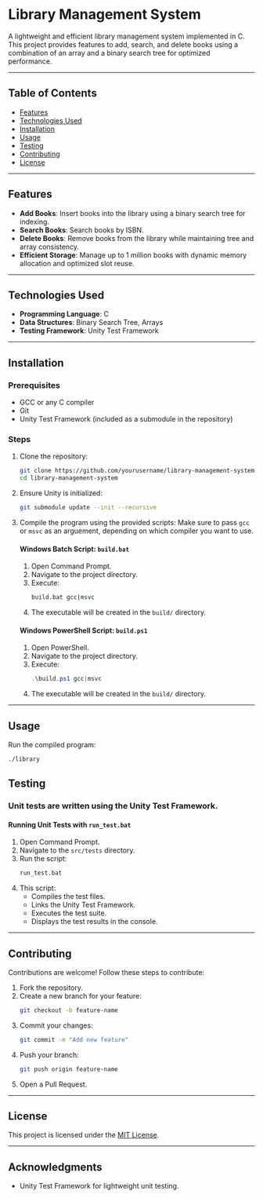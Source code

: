 # Library Management System

A lightweight and efficient library management system implemented in C. This project provides features to add, search, and delete books using a combination of an array and a binary search tree for optimized performance.

---

## Table of Contents

- [Features](#features)
- [Technologies Used](#technologies-used)
- [Installation](#installation)
- [Usage](#usage)
- [Testing](#testing)
- [Contributing](#contributing)
- [License](#license)

---

## Features

- **Add Books**: Insert books into the library using a binary search tree for indexing.
- **Search Books**: Search books by ISBN.
- **Delete Books**: Remove books from the library while maintaining tree and array consistency.
- **Efficient Storage**: Manage up to 1 million books with dynamic memory allocation and optimized slot reuse.

---

## Technologies Used

- **Programming Language**: C
- **Data Structures**: Binary Search Tree, Arrays
- **Testing Framework**: Unity Test Framework

---

## Installation

### Prerequisites

- GCC or any C compiler
- Git
- Unity Test Framework (included as a submodule in the repository)

### Steps

1. Clone the repository:
   ```bash
   git clone https://github.com/yourusername/library-management-system.git
   cd library-management-system
   ```

2. Ensure Unity is initialized:
   ```bash
   git submodule update --init --recursive
   ```

3. Compile the program using the provided scripts:
   Make sure to pass `gcc` or `msvc` as an arguement, depending on which compiler you want to use.
   #### Windows Batch Script: `build.bat`
   1. Open Command Prompt.
   2. Navigate to the project directory.
   3. Execute:
      ```cmd
      build.bat gcc|msvc
      ```
   4. The executable will be created in the `build/` directory.

   #### Windows PowerShell Script: `build.ps1`
   1. Open PowerShell.
   2. Navigate to the project directory.
   3. Execute:
      ```powershell
      .\build.ps1 gcc|msvc
      ```
   4. The executable will be created in the `build/` directory.

---

## Usage

Run the compiled program:

```bash
./library
```



## Testing

### Unit tests are written using the Unity Test Framework.

#### Running Unit Tests with `run_test.bat`

1. Open Command Prompt.
2. Navigate to the `src/tests` directory.
3. Run the script:
   ```cmd
   run_test.bat
   ```
4. This script:
   - Compiles the test files.
   - Links the Unity Test Framework.
   - Executes the test suite.
   - Displays the test results in the console.

---

## Contributing

Contributions are welcome! Follow these steps to contribute:

1. Fork the repository.
2. Create a new branch for your feature:
   ```bash
   git checkout -b feature-name
   ```
3. Commit your changes:
   ```bash
   git commit -m "Add new feature"
   ```
4. Push your branch:
   ```bash
   git push origin feature-name
   ```
5. Open a Pull Request.

---

## License

This project is licensed under the [MIT License](LICENSE).

---

## Acknowledgments

- Unity Test Framework for lightweight unit testing.
